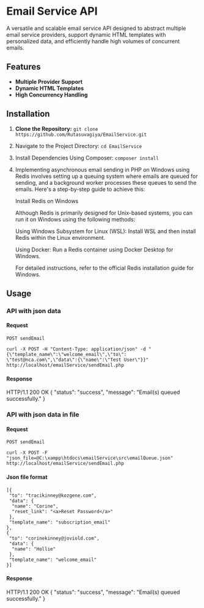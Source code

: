 # Email Service API

A versatile and scalable email service API designed to abstract multiple email service providers, support dynamic HTML templates with personalized data, and efficiently handle high volumes of concurrent emails.

## Features

- **Multiple Provider Support** 
- **Dynamic HTML Templates** 
- **High Concurrency Handling** 


## Installation

1. **Clone the Repository:**
`git clone https://github.com/Rutasuvagiya/EmailService.git`

2. Navigate to the Project Directory:
`cd EmailService`

3. Install Dependencies Using Composer:
`composer install`

4. Implementing asynchronous email sending in PHP on Windows using Redis involves setting up a queuing system where emails are queued for sending, and a background worker processes these queues to send the emails. Here's a step-by-step guide to achieve this:

    Install Redis on Windows

    Although Redis is primarily designed for Unix-based systems, you can run it on Windows using the following methods:

    Using Windows Subsystem for Linux (WSL): Install WSL and then install Redis within the Linux environment.

    Using Docker: Run a Redis container using Docker Desktop for Windows.

    For detailed instructions, refer to the official Redis installation guide for Windows.



## Usage

### API with json data

#### Request

`POST sendEmail`

    curl -X POST -H "Content-Type: application/json" -d "{\"template_name\":\"welcome_email\",\"to\": \"test@nca.com\",\"data\":{\"name\":\"Test User\"}}" http://localhost/emailService/sendEmail.php

#### Response
HTTP/1.1 200 OK
      {
        "status": "success",
        "message": "Email(s) queued successfully."
      }

### API with json data in file

#### Request

`POST sendEmail`

    curl -X POST -F "json_file=@C:\xampp\htdocs\emailService\src\emailQueue.json" http://localhost/emailService/sendEmail.php

#### Json file format
    [{
     "to": "tracikinney@kozgene.com",
     "data": {
      "name": "Corine",
      "reset_link": "<a>Reset Password</a>"
     },
     "template_name": "subscription_email"
    },
    {
     "to": "corinekinney@joviold.com",
     "data": {
      "name": "Hollie"
     },
     "template_name": "welcome_email"
    }]

#### Response
HTTP/1.1 200 OK
      {
        "status": "success",
        "message": "Email(s) queued successfully."
      }

